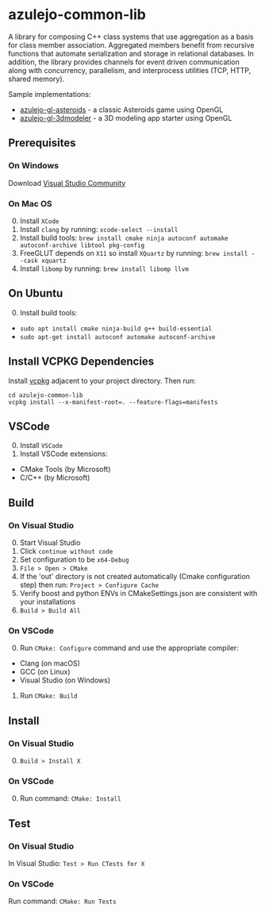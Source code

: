 # azulejo-common-lib

A library for composing C++ class systems that use aggregation as a basis for class member
association. Aggregated members benefit from recursive functions that automate serialization
and storage in relational databases. In addition, the library provides channels for event
driven communication along with concurrency, parallelism, and interprocess utilities (TCP,
HTTP, shared memory).

Sample implementations:

- [azulejo-gl-asteroids](https://github.com/miclomba/azulejo-gl-asteroids) - a classic Asteroids game using OpenGL
- [azulejo-gl-3dmodeler](https://github.com/miclomba/azulejo-gl-3dmodeler) - a 3D modeling app starter using OpenGL

## Prerequisites

### On Windows

Download [Visual Studio Community](https://visualstudio.microsoft.com/vs/community/)

### On Mac OS

0. Install `XCode`
1. Install `clang` by running: `xcode-select --install`
2. Install build tools: `brew install cmake ninja autoconf automake autoconf-archive libtool pkg-config`
3. FreeGLUT depends on `X11` so install `XQuartz` by running: `brew install --cask xquartz`
4. Install `libomp` by running: `brew install libomp llvm`

## On Ubuntu

0. Install build tools:

- `sudo apt install cmake ninja-build g++ build-essential`
- `sudo apt-get install autoconf automake autoconf-archive`

## Install VCPKG Dependencies

Install [vcpkg](https://github.com/microsoft/vcpkg) adjacent to your project directory. Then run:

```
cd azulejo-common-lib
vcpkg install --x-manifest-root=. --feature-flags=manifests
```

## VSCode

0. Install `VSCode`
1. Install VSCode extensions:

- CMake Tools (by Microsoft)
- C/C++ (by Microsoft)

## Build

### On Visual Studio

0. Start Visual Studio
1. Click `continue without code`
2. Set configuration to be `x64-Debug`
3. `File > Open > CMake`
4. If the 'out' directory is not created automatically (Cmake configuration step) then run: `Project > Configure Cache`
5. Verify boost and python ENVs in CMakeSettings.json are consistent with your installations
6. `Build > Build All`

### On VSCode

0. Run `CMake: Configure` command and use the appropriate compiler:

- Clang (on macOS)
- GCC (on Linux)
- Visual Studio (on Windows)

1. Run `CMake: Build`

## Install

### On Visual Studio

0. `Build > Install X`

### On VSCode

0. Run command: `CMake: Install`

## Test

### On Visual Studio

In Visual Studio: `Test > Run CTests for X`

### On VSCode

Run command: `CMake: Run Tests`
